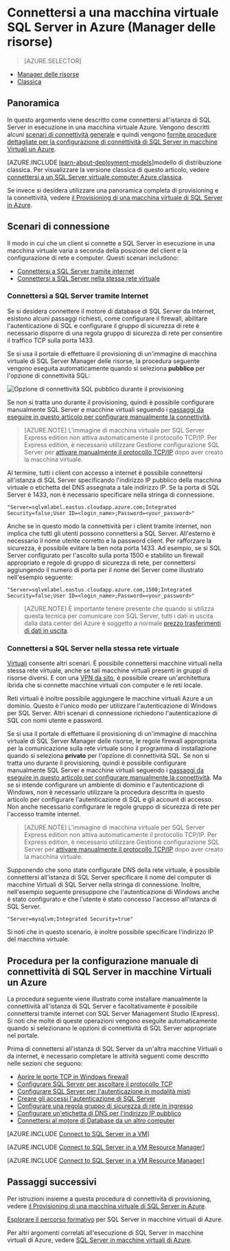 <properties
    pageTitle="Connettersi a una macchina virtuale SQL Server (Manager delle risorse) | Microsoft Azure"
    description="Informazioni su come connettersi a SQL Server in esecuzione in una macchina virtuale in Azure. Questo argomento viene utilizzato il modello di distribuzione classica. Gli scenari diversa a seconda della configurazione di rete e il percorso del client."
    services="virtual-machines-windows"
    documentationCenter="na"
    authors="rothja"
    manager="jhubbard"    
    tags="azure-resource-manager"/>
<tags
    ms.service="virtual-machines-windows"
    ms.devlang="na"
    ms.topic="article"
    ms.tgt_pltfrm="vm-windows-sql-server"
    ms.workload="infrastructure-services"
    ms.date="09/21/2016"
    ms.author="jroth" />

# <a name="connect-to-a-sql-server-virtual-machine-on-azure-resource-manager"></a>Connettersi a una macchina virtuale SQL Server in Azure (Manager delle risorse)

> [AZURE.SELECTOR]
- [Manager delle risorse](virtual-machines-windows-sql-connect.md)
- [Classica](virtual-machines-windows-classic-sql-connect.md)

## <a name="overview"></a>Panoramica

In questo argomento viene descritto come connettersi all'istanza di SQL Server in esecuzione in una macchina virtuale Azure. Vengono descritti alcuni [scenari di connettività generale](#connection-scenarios) e quindi vengono [fornite procedure dettagliate per la configurazione di connettività di SQL Server in macchine Virtuali un Azure](#steps-for-manually-configuring-sql-server-connectivity-in-an-azure-vm).

[AZURE.INCLUDE [learn-about-deployment-models](../../includes/learn-about-deployment-models-rm-include.md)]modello di distribuzione classica. Per visualizzare la versione classica di questo articolo, vedere [connettersi a un SQL Server virtuale computer Azure classica](virtual-machines-windows-classic-sql-connect.md).

Se invece si desidera utilizzare una panoramica completa di provisioning e la connettività, vedere [il Provisioning di una macchina virtuale di SQL Server in Azure](virtual-machines-windows-portal-sql-server-provision.md).

## <a name="connection-scenarios"></a>Scenari di connessione

Il modo in cui che un client si connette a SQL Server in esecuzione in una macchina virtuale varia a seconda della posizione del client e la configurazione di rete e computer. Questi scenari includono:

- [Connettersi a SQL Server tramite internet](#connect-to-sql-server-over-the-internet)
- [Connettersi a SQL Server nella stessa rete virtuale](#connect-to-sql-server-in-the-same-virtual-network)

### <a name="connect-to-sql-server-over-the-internet"></a>Connettersi a SQL Server tramite Internet

Se si desidera connettere il motore di database di SQL Server da Internet, esistono alcuni passaggi richiesti, come configurare il firewall, abilitare l'autenticazione di SQL e configurare il gruppo di sicurezza di rete è necessario disporre di una regola gruppo di sicurezza di rete per consentire il traffico TCP sulla porta 1433.

Se si usa il portale di effettuare il provisioning di un'immagine di macchina virtuale di SQL Server Manager delle risorse, la procedura seguente vengono eseguita automaticamente quando si seleziona **pubblico** per l'opzione di connettività SQL:

![Opzione di connettività SQL pubblico durante il provisioning](./media/virtual-machines-windows-sql-connect/sql-vm-portal-connectivity.png)

Se non si tratta uno durante il provisioning, quindi è possibile configurare manualmente SQL Server e macchine virtuali seguendo i [passaggi da eseguire in questo articolo per configurare manualmente la connettività](#steps-for-manually-configuring-sql-server-connectivity-in-an-azure-vm).

>[AZURE.NOTE] L'immagine di macchina virtuale per SQL Server Express edition non attiva automaticamente il protocollo TCP/IP. Per Express edition, è necessario utilizzare Gestione configurazione SQL Server per [attivare manualmente il protocollo TCP/IP](#configure-sql-server-to-listen-on-the-tcp-protocol) dopo aver creato la macchina virtuale.

Al termine, tutti i client con accesso a internet è possibile connettersi all'istanza di SQL Server specificando l'indirizzo IP pubblico della macchina virtuale o etichetta del DNS assegnata a tale indirizzo IP. Se la porta di SQL Server è 1433, non è necessario specificare nella stringa di connessione.

    "Server=sqlvmlabel.eastus.cloudapp.azure.com;Integrated Security=false;User ID=<login_name>;Password=<your_password>"

Anche se in questo modo la connettività per i client tramite internet, non implica che tutti gli utenti possono connettersi a SQL Server. All'esterno è necessario il nome utente corretto e la password client. Per rafforzare la sicurezza, è possibile evitare la ben nota porta 1433. Ad esempio, se si SQL Server configurato per l'ascolto sulla porta 1500 e stabilito un firewall appropriato e regole di gruppo di sicurezza di rete, per connettersi aggiungendo il numero di porta per il nome del Server come illustrato nell'esempio seguente:

    "Server=sqlvmlabel.eastus.cloudapp.azure.com,1500;Integrated Security=false;User ID=<login_name>;Password=<your_password>"

>[AZURE.NOTE] È importante tenere presente che quando si utilizza questa tecnica per comunicare con SQL Server, tutti i dati in uscita dalla data center del Azure è soggetto a normale [prezzo trasferimenti di dati in uscita](https://azure.microsoft.com/pricing/details/data-transfers/).

### <a name="connect-to-sql-server-in-the-same-virtual-network"></a>Connettersi a SQL Server nella stessa rete virtuale

[Virtuali](../virtual-network/virtual-networks-overview.md) consente altri scenari. È possibile connettersi macchine virtuali nella stessa rete virtuale, anche se tali macchine virtuali presenti in gruppi di risorse diversi. E con una [VPN da sito](../vpn-gateway/vpn-gateway-site-to-site-create.md), è possibile creare un'architettura ibrida che si connette macchine virtuali con computer e le reti locale.

Reti virtuali è inoltre possibile aggiungere le macchine virtuali Azure a un dominio. Questo è l'unico modo per utilizzare l'autenticazione di Windows per SQL Server. Altri scenari di connessione richiedono l'autenticazione di SQL con nomi utente e password.

Se si usa il portale di effettuare il provisioning di un'immagine di macchina virtuale di SQL Server Manager delle risorse, le regole firewall appropriata per la comunicazione sulla rete virtuale sono il programma di installazione quando si seleziona **privato** per l'opzione di connettività SQL. Se non si tratta uno durante il provisioning, quindi è possibile configurare manualmente SQL Server e macchine virtuali seguendo i [passaggi da eseguire in questo articolo per configurare manualmente la connettività](#steps-for-manually-configuring-sql-server-connectivity-in-an-azure-vm). Ma se si intende configurare un ambiente di dominio e l'autenticazione di Windows, non è necessario utilizzare la procedura descritta in questo articolo per configurare l'autenticazione di SQL e gli account di accesso. Non anche necessario configurare le regole gruppo di sicurezza di rete per l'accesso tramite internet.

>[AZURE.NOTE] L'immagine di macchina virtuale per SQL Server Express edition non attiva automaticamente il protocollo TCP/IP. Per Express edition, è necessario utilizzare Gestione configurazione SQL Server per [attivare manualmente il protocollo TCP/IP](#configure-sql-server-to-listen-on-the-tcp-protocol) dopo aver creato la macchina virtuale.

Supponendo che sono state configurate DNS della rete virtuale, è possibile connettersi all'istanza di SQL Server specificare il nome del computer di macchine Virtuali di SQL Server nella stringa di connessione. Inoltre, nell'esempio seguente presuppone che l'autenticazione di Windows anche è stato configurato e che l'utente è stato concesso l'accesso all'istanza di SQL Server.

    "Server=mysqlvm;Integrated Security=true"

Si noti che in questo scenario, è inoltre possibile specificare l'indirizzo IP del macchina virtuale.

## <a name="steps-for-manually-configuring-sql-server-connectivity-in-an-azure-vm"></a>Procedura per la configurazione manuale di connettività di SQL Server in macchine Virtuali un Azure

La procedura seguente viene illustrato come installare manualmente la connettività all'istanza di SQL Server e facoltativamente è possibile connettersi tramite internet con SQL Server Management Studio (Express). Si noti che molte di queste operazioni vengono eseguite automaticamente quando si selezionano le opzioni di connettività di SQL Server appropriate nel portale.

Prima di connettersi all'istanza di SQL Server da un'altra macchine Virtuali o da internet, è necessario completare le attività seguenti come descritto nelle sezioni che seguono:

- [Aprire le porte TCP in Windows firewall](#open-tcp-ports-in-the-windows-firewall-for-the-default-instance-of-the-database-engine)
- [Configurare SQL Server per ascoltare il protocollo TCP](#configure-sql-server-to-listen-on-the-tcp-protocol)
- [Configurare SQL Server per l'autenticazione in modalità misti](#configure-sql-server-for-mixed-mode-authentication)
- [Creare gli accessi l'autenticazione di SQL Server](#create-sql-server-authentication-logins)
- [Configurare una regola gruppo di sicurezza di rete in ingresso](#configure-a-network-security-group-inbound-rule-for-the-vm)
- [Configurare un'etichetta di DNS per l'indirizzo IP pubblico](#configure-a-dns-label-for-the-public-ip-address)
- [Connettersi al motore di Database da un altro computer](#connect-to-the-database-engine-from-another-computer)

[AZURE.INCLUDE [Connect to SQL Server in a VM](../../includes/virtual-machines-sql-server-connection-steps.md)]

[AZURE.INCLUDE [Connect to SQL Server in a VM Resource Manager](../../includes/virtual-machines-sql-server-connection-steps-resource-manager-nsg-rule.md)]

[AZURE.INCLUDE [Connect to SQL Server in a VM Resource Manager](../../includes/virtual-machines-sql-server-connection-steps-resource-manager.md)]

## <a name="next-steps"></a>Passaggi successivi

Per istruzioni insieme a questa procedura di connettività di provisioning, vedere [il Provisioning di una macchina virtuale di SQL Server in Azure](virtual-machines-windows-portal-sql-server-provision.md).

[Esplorare il percorso formativo](https://azure.microsoft.com/documentation/learning-paths/sql-azure-vm/) per SQL Server in macchine virtuali di Azure.

Per altri argomenti correlati all'esecuzione di SQL Server in macchine virtuali di Azure, vedere [SQL Server in macchine virtuali di Azure](virtual-machines-windows-sql-server-iaas-overview.md).

